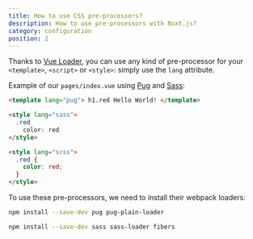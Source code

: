 ```yaml
---
title: How to use CSS pre-processors?
description: How to use pre-processors with Nuxt.js?
category: configuration
position: 2
---
```


Thanks to [Vue Loader](http://vue-loader.vuejs.org/en/configurations/pre-processors.html), you can use any kind of pre-processor for your `<template>`, `<script>` or `<style>`: simply use the `lang` attribute.

Example of our `pages/index.vue` using [Pug](https://github.com/pugjs/pug) and [Sass](http://sass-lang.com/):

```html
<template lang="pug"> h1.red Hello World! </template>

<style lang="sass">
  .red
    color: red
</style>

<style lang="scss">
  .red {
    color: red;
  }
</style>
```

To use these pre-processors, we need to install their webpack loaders:

```bash
npm install --save-dev pug pug-plain-loader
```

```bash
npm install --save-dev sass sass-loader fibers
```

